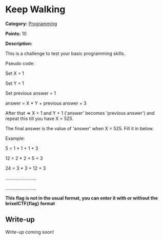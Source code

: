 # Keep Walking
**Category:** [Programming](../README.md)

**Points:** 10

**Description:**

This is a challenge to test your basic programming skills.


Pseudo code:

Set X = 1

Set Y = 1

Set previous answer = 1


answer = X * Y + previous answer + 3


After that => X + 1 and Y + 1 ('answer' becomes 'previous answer') and repeat this till you have X = 525.


The final answer is the value of 'answer' when X = 525. Fill it in below.


Example:

5 = 1 * 1 + 1 + 3

12 = 2 * 2 + 5 + 3

24 = 3 * 3 + 12 + 3

........................

........................

**This flag is not in the usual format, you can enter it with or without the brixelCTF{flag} format**

## Write-up
Write-up coming soon!